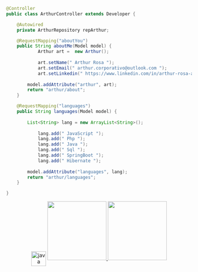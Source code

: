 ```java
@Controller
public class ArthurController extends Developer {

	@Autowired
	private ArthurRepository repArthur;

	@RequestMapping("aboutYou")
	public String aboutMe(Model model) {
    		Arthur art =  new Arthur();
    
    		art.setName(" Arthur Rosa ");
    		art.setEmail(" arthur.corporativo@outlook.com ");
    		art.setLinkedin(" https://www.linkedin.com/in/arthur-rosa-a2805b208/ ");
  
  		model.addAttribute("arthur", art);
		return "arthur/about";
	}

	@RequestMapping("languages")
	public String languages(Model model) {
		
		List<String> lang = new ArrayList<String>();
    
    		lang.add(" JavaScript ");
    		lang.add(" Php ");
    		lang.add(" Java ");
    		lang.add(" Sql ");
    		lang.add(" SpringBoot ");
    		lang.add(" Hibernate ");
    
		model.addAttribute("languages", lang);
		return "arthur/languages";
	}

}
```
 <div align="center" style="display: inline_block">
	<img align="center" alt="java" width="40px" src="https://cdn.jsdelivr.net/gh/devicons/devicon/icons/java/java-original.svg" />
     <a href="https://github.com/ArthurCorpO">       
     <img height="160em" src="https://github-readme-stats.vercel.app/api?username=ArthurCorpO&show_icons=true&theme=github_dark&include_all_commits=true&count_private=true"/>
     <img height="160em" src="https://github-readme-stats.vercel.app/api/top-langs/?username=ArthurCorpO&layout=compact&langs_count=7&theme=github_dark"/>
   </div>
